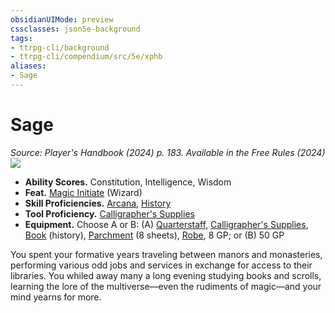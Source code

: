 ```yaml
---
obsidianUIMode: preview
cssclasses: json5e-background
tags:
- ttrpg-cli/background
- ttrpg-cli/compendium/src/5e/xphb
aliases:
- Sage
---
```

# Sage
*Source: Player's Handbook (2024) p. 183. Available in the Free Rules (2024)*  
![](backgrounds/XPHB/Sage.webp#right)

- **Ability Scores.** Constitution, Intelligence, Wisdom  
- **Feat.** [Magic Initiate](/3-Mechanics/CLI/feats/magic-initiate-xphb.md) (Wizard)  
- **Skill Proficiencies.** [Arcana](/3-Mechanics/CLI/skills.md#Arcana), [History](/3-Mechanics/CLI/skills.md#History)  
- **Tool Proficiency.** [Calligrapher's Supplies](/3-Mechanics/CLI/items/calligraphers-supplies-xphb.md)  
- **Equipment.** Choose A or B: (A) [Quarterstaff](/3-Mechanics/CLI/items/quarterstaff-xphb.md), [Calligrapher's Supplies](/3-Mechanics/CLI/items/calligraphers-supplies-xphb.md), [Book](/3-Mechanics/CLI/items/book-xphb.md) (history), [Parchment](/3-Mechanics/CLI/items/parchment-xphb.md) (8 sheets), [Robe](/3-Mechanics/CLI/items/robe-xphb.md), 8 GP; or (B) 50 GP  

You spent your formative years traveling between manors and monasteries, performing various odd jobs and services in exchange for access to their libraries. You whiled away many a long evening studying books and scrolls, learning the lore of the multiverse—even the rudiments of magic—and your mind yearns for more.